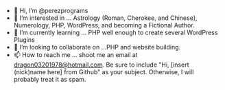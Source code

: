 - 👋 Hi, I’m @perezprograms
- 👀 I’m interested in ... Astrology (Roman, Cherokee, and Chinese), Numerology, PHP, WordPress, and becoming a Fictional Author.
- 🌱 I’m currently learning ... PHP well enough to create several WordPress Plugins
- 💞️ I’m looking to collaborate on ...PHP and website building.
- 📫 How to reach me ... shoot me an email at dragon03201978@hotmail.com. Be sure to include "Hi, [insert (nick)name here] from Github" as your subject. Otherwise, I will probably treat it as spam.

<!---
perezprograms/perezprograms is a ✨ special ✨ repository because its `README.md` (this file) appears on your GitHub profile.
You can click the Preview link to take a look at your changes.
--->
